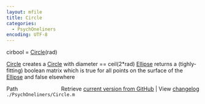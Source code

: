 ```yaml
---
layout: mfile
title: Circle
categories:
  - PsychOneliners
encoding: UTF-8
---
```


cirbool = [Circle](/docs/Circle)(rad)

[Circle](/docs/Circle) creates a [Circle](/docs/Circle) with diameter == ceil(2\*rad)
[Ellipse](/docs/Ellipse) returns a (tighly-fitting) boolean matrix which is true for all
points on the surface of the [Ellipse](/docs/Ellipse) and false elsewhere


<div class="code_header" style="text-align:right;">
  <span style="float:left;">Path&nbsp;&nbsp;</span> <span class="counter">Retrieve <a href=
  "https://raw.github.com/Psychtoolbox-3/Psychtoolbox-3/beta/./PsychOneliners/Circle.m">current version from GitHub</a> | View <a href=
  "https://github.com/Psychtoolbox-3/Psychtoolbox-3/commits/beta/./PsychOneliners/Circle.m">changelog</a></span>
</div>
<div class="code">
  <code>./PsychOneliners/Circle.m</code>
</div>
